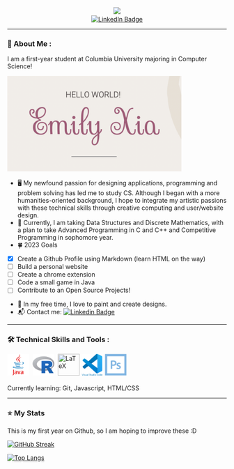 <div id="header" align="center">
  <img src="https://media.giphy.com/media/L1R1tvI9svkIWwpVYr/giphy.gif" width="300"/>
</div>

<div id="badges" align="center">
  <a href="https://www.linkedin.com/in/emilyxia-/">
    <img src="https://img.shields.io/badge/LinkedIn-blue?style=for-the-badge&logo=linkedin&logoColor=white" alt="LinkedIn Badge"/>
  </a>
</div>

---

### 🌆  About Me :

I am a first-year student at Columbia University majoring in Computer Science!

<img src="https://github.com/emiilyxiia/emiilyxiia/blob/main/Screen%20Shot%202023-01-10%20at%208.08.40%20PM.png" alt="banner that says Hello World! Emily Xia" width="400"> 

- 🖥️ My newfound passion for designing applications, programming and problem solving has led me to study CS. Although I began with a more humanities-oriented background, I hope to integrate my artistic passions with these technical skills through creative computing and user/website design.
- 📖 Currently, I am taking Data Structures and Discrete Mathematics, with a plan to take Advanced Programming in C and C++ and Competitive Programming in sophomore year.
- 🍀 2023 Goals
- [X] Create a Github Profile using Markdown (learn HTML on the way)
- [ ] Build a personal website
- [ ] Create a chrome extension
- [ ] Code a small game in Java
- [ ] Contribute to an Open Source Projects!
- 🎨 In my free time, I love to paint and create designs.
- 📬 Contact me: [![Linkedin Badge](https://img.shields.io/badge/-EmilyXia-blue?style=flat&logo=Linkedin&logoColor=white)](https://www.linkedin.com/in/emilyxia-/)

---

### :hammer_and_wrench:  Technical Skills and Tools :

<div>
  <img src="https://github.com/devicons/devicon/blob/master/icons/java/java-original-wordmark.svg" title="Java" alt="Java" width="50" height="50"/>&nbsp;
  <img src="https://github.com/devicons/devicon/blob/master/icons/r/r-original.svg" title="R (programming language)" alt="R (programming language)" width="50" height="50"/>&nbsp;
  <img src="https://i.stack.imgur.com/AarYf.png" title="LaTeX" **alt="LaTeX" width="50" height="50"/>
  <img src="https://github.com/devicons/devicon/blob/master/icons/vscode/vscode-original-wordmark.svg" title="VS Code" **alt="VS Code" width="50" height="50"/>
  <img src="https://github.com/devicons/devicon/blob/master/icons/photoshop/photoshop-line.svg" title="Photoshop" **alt="Photoshop" width="50" height="50"/>
</div>   

<br />
Currently learning: Git, Javascript, HTML/CSS

---

### ⭐  My Stats

This is my first year on Github, so I am hoping to improve these :D

[![GitHub Streak](http://github-readme-streak-stats.herokuapp.com?user=emiilyxiia&theme=dark&background=000000)](https://git.io/streak-stats)


[![Top Langs](https://github-readme-stats.vercel.app/api/top-langs/?username=emiilyxiia&theme=dark&background=000000)](https://github.com/emiilyxiia/github-readme-stats)
